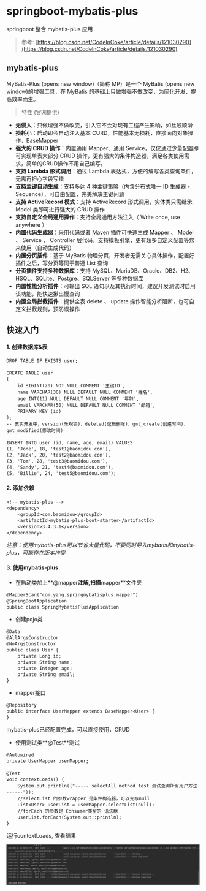 # springboot-mybatis-plus

springboot 整合 mybatis-plus 应用

> 参考: [https://blog.csdn.net/CodeInCoke/article/details/121030290](https://blog.csdn.net/CodeInCoke/article/details/121030290)

## mybatis-plus 

MyBatis-Plus (opens new window)（简称 MP）是一个 MyBatis (opens new window)的增强工具，在 MyBatis 的基础上只做增强不做改变，为简化开发、提高效率而生。

> 特性 (官网提供)

- **无侵入**：只做增强不做改变，引入它不会对现有工程产生影响，如丝般顺滑
- **损耗小**：启动即会自动注入基本 CURD，性能基本无损耗，直接面向对象操作，BaseMapper
- **强大的 CRUD 操作**：内置通用 Mapper、通用 Service，仅仅通过少量配置即可实现单表大部分 CRUD 操作，更有强大的条件构造器，满足各类使用需求，简单的CRUD操作不用自己编写。
- **支持 Lambda 形式调用**：通过 Lambda 表达式，方便的编写各类查询条件，无需再担心字段写错
- **支持主键自动生成**：支持多达 4 种主键策略（内含分布式唯一 ID 生成器 - Sequence），可自由配置，完美解决主键问题
- **支持 ActiveRecord 模式**：支持 ActiveRecord 形式调用，实体类只需继承 Model 类即可进行强大的 CRUD 操作
- **支持自定义全局通用操作**：支持全局通用方法注入（ Write once, use anywhere ）
- **内置代码生成器**：采用代码或者 Maven 插件可快速生成 Mapper 、 Model 、 Service 、 Controller 层代码，支持模板引擎，更有超多自定义配置等您来使用（自动生成代码）
- **内置分页插件**：基于 MyBatis 物理分页，开发者无需关心具体操作，配置好插件之后，写分页等同于普通 List 查询
- **分页插件支持多种数据库**：支持 MySQL、MariaDB、Oracle、DB2、H2、HSQL、SQLite、Postgre、SQLServer 等多种数据库
- **内置性能分析插件**：可输出 SQL 语句以及其执行时间，建议开发测试时启用该功能，能快速揪出慢查询
- **内置全局拦截插件**：提供全表 delete 、 update 操作智能分析阻断，也可自定义拦截规则，预防误操作

## 快速入门

#### 1. 创建数据库&表

```
DROP TABLE IF EXISTS user;

CREATE TABLE user
(
	id BIGINT(20) NOT NULL COMMENT '主键ID',
	name VARCHAR(30) NULL DEFAULT NULL COMMENT '姓名',
	age INT(11) NULL DEFAULT NULL COMMENT '年龄',
	email VARCHAR(50) NULL DEFAULT NULL COMMENT '邮箱',
	PRIMARY KEY (id)
);
-- 真实开发中，version(乐观锁)、deleted(逻辑删除)、gmt_create(创建时间)、gmt_modified(修改时间)

INSERT INTO user (id, name, age, email) VALUES
(1, 'Jone', 18, 'test1@baomidou.com'),
(2, 'Jack', 20, 'test2@baomidou.com'),
(3, 'Tom', 28, 'test3@baomidou.com'),
(4, 'Sandy', 21, 'test4@baomidou.com'),
(5, 'Billie', 24, 'test5@baomidou.com');
```

#### 2. 添加依赖

```
<!-- mybatis-plus -->
<dependency>
    <groupId>com.baomidou</groupId>
    <artifactId>mybatis-plus-boot-starter</artifactId>
    <version>3.4.3.1</version>
</dependency>
```

_注意：使用mybatis-plus可以节省大量代码，不要同时导入mybatis和mybatis-plus，可能存在版本冲突_

#### 3. 使用mybatis-plus

- 在启动类加上**@mapper**注解,扫描**mapper**文件夹

```
@MapperScan("com.yang.springmybatisplus.mapper")
@SpringBootApplication
public class SpringMybatisPlusApplication 
```

- 创建pojo类

```
@Data
@AllArgsConstructor
@NoArgsConstructor
public class User {
    private Long id;
    private String name;
    private Integer age;
    private String email;
}
```

- mapper接口

```
@Repository
public interface UserMapper extends BaseMapper<User> {
}
```

mybatis-plus已经配置完成，可以直接使用，CRUD

- 使用测试类**@Test**测试

```
@Autowired
private UserMapper userMapper;

@Test
void contextLoads() {
    System.out.println(("----- selectAll method test 测试查询所有用户方法 ------"));
    //selectList 的参数wrapper 是条件构造器，可以先写null
    List<User> userList = userMapper.selectList(null);
    //forEach 的参数是 Consumer类型的 语法糖
    userList.forEach(System.out::println);
}
```

运行contextLoads, 查看结果

![结果1](./docs/1.jpg)